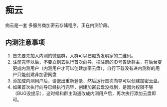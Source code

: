 # 痴云

痴云是一套 多服务商加密云存储程序，正在内测阶段。

## 内测注意事项

1. 首先要先加入内测的微信群，入群可以扫痴货发明家的二维码。
2. 注册完毕以后，不要立刻去执行首次向导，把注册的ID号告诉群主，在后台变更成内测用户（内测用户才可以创建加密云盘），自行下载没有进内测群的用户只能创建非加密网盘
3. 添加成内测用户后，请退出重新登录，然后运行首次向导可以创建加密云盘。
4. 如果首次执行向导已经执行完毕，创建加密云盘没找到，是因为权限不够（BUG没提示），这时候和群主沟通改成内测用户后，再次执行添加云盘即可。
